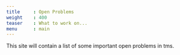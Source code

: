 ```yaml
---
title     : Open Problems
weight    : 400
teaser    : What to work on...
menu      : main 
---
```


This site will contain a list of some important open problems in tms.

